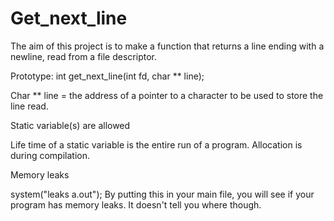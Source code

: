 # Get_next_line

The aim of this project is to make a function that returns a line ending with a newline, read from a file descriptor.

Prototype: int get_next_line(int fd, char ** line);

Char ** line = the address of a pointer to a character to be used to store the line read.

Static variable(s) are allowed

Life time of a static variable is the entire run of a program. Allocation is during compilation.

Memory leaks

system("leaks a.out");
By putting this in your main file, you will see if your program has memory leaks. It doesn't tell you where though.
